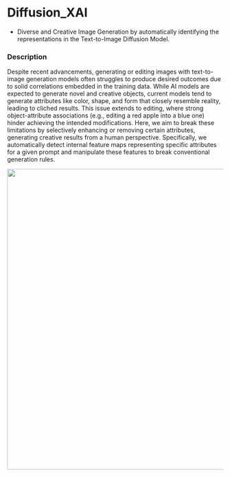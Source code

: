 # Diffusion_XAI

- Diverse and Creative Image Generation by automatically identifying the representations in the Text-to-Image Diffusion Model.

### Description  
Despite recent advancements, generating or editing images with text-to-image generation models often struggles to produce desired outcomes due to solid correlations embedded in the training data. While AI models are expected to generate novel and creative objects, current models tend to generate attributes like color, shape, and form that closely resemble reality, leading to cliched results. This issue extends to editing, where strong object-attribute associations (e.g., editing a red apple into a blue one) hinder achieving the intended modifications. Here, we aim to break these limitations by selectively enhancing or removing certain attributes, generating creative results from a human perspective. Specifically, we automatically detect internal feature maps representing specific attributes for a given prompt and manipulate these features to break conventional generation rules.

<p align="center">
    <img src="assets/apple_ablations.jpg" width="700"> 
</p>
